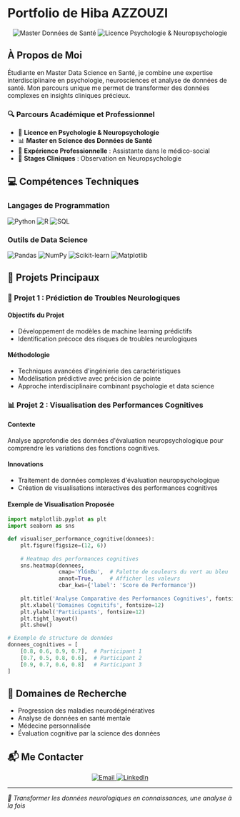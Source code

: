 # Portfolio de Hiba AZZOUZI

<div align="center">
  <img src="https://img.shields.io/badge/Master-Data%20Science%20en%20Santé-blueviolet?style=for-the-badge" alt="Master Données de Santé">
  <img src="https://img.shields.io/badge/Licence-Psychologie%20%26%20Neuropsychologie-blue?style=for-the-badge" alt="Licence Psychologie & Neuropsychologie">
</div>

## À Propos de Moi

Étudiante en Master Data Science en Santé, je combine une expertise interdisciplinaire en psychologie, neurosciences et analyse de données de santé. Mon parcours unique me permet de transformer des données complexes en insights cliniques précieux.

### 🔍 Parcours Académique et Professionnel

- 🧠 **Licence en Psychologie & Neuropsychologie**
- 📊 **Master en Science des Données de Santé**
- 💼 **Expérience Professionnelle** : Assistante dans le médico-social
- 🔬 **Stages Cliniques** : Observation en Neuropsychologie

## 💻 Compétences Techniques

### Langages de Programmation
![Python](https://img.shields.io/badge/Python-3776AB?style=for-the-badge&logo=python&logoColor=white)
![R](https://img.shields.io/badge/R-276DC3?style=for-the-badge&logo=r&logoColor=white)
![SQL](https://img.shields.io/badge/SQL-4479A1?style=for-the-badge&logo=postgresql&logoColor=white)

### Outils de Data Science
![Pandas](https://img.shields.io/badge/Pandas-150458?style=for-the-badge&logo=pandas&logoColor=white)
![NumPy](https://img.shields.io/badge/NumPy-013243?style=for-the-badge&logo=numpy&logoColor=white)
![Scikit-learn](https://img.shields.io/badge/Scikit--learn-F7931E?style=for-the-badge&logo=scikit-learn&logoColor=white)
![Matplotlib](https://img.shields.io/badge/Matplotlib-11557C?style=for-the-badge&logo=python&logoColor=white)

## 🚀 Projets Principaux

### 🧠 Projet 1 : Prédiction de Troubles Neurologiques

#### Objectifs du Projet
- Développement de modèles de machine learning prédictifs
- Identification précoce des risques de troubles neurologiques

#### Méthodologie
- Techniques avancées d'ingénierie des caractéristiques
- Modélisation prédictive avec précision de pointe
- Approche interdisciplinaire combinant psychologie et data science

### 📊 Projet 2 : Visualisation des Performances Cognitives

#### Contexte
Analyse approfondie des données d'évaluation neuropsychologique pour comprendre les variations des fonctions cognitives.

#### Innovations
- Traitement de données complexes d'évaluation neuropsychologique
- Création de visualisations interactives des performances cognitives

#### Exemple de Visualisation Proposée
```python
import matplotlib.pyplot as plt
import seaborn as sns

def visualiser_performance_cognitive(donnees):
    plt.figure(figsize=(12, 6))
    
    # Heatmap des performances cognitives
    sns.heatmap(donnees, 
                cmap='YlGnBu',  # Palette de couleurs du vert au bleu
                annot=True,     # Afficher les valeurs
                cbar_kws={'label': 'Score de Performance'})
    
    plt.title('Analyse Comparative des Performances Cognitives', fontsize=15)
    plt.xlabel('Domaines Cognitifs', fontsize=12)
    plt.ylabel('Participants', fontsize=12)
    plt.tight_layout()
    plt.show()

# Exemple de structure de données
donnees_cognitives = [
    [0.8, 0.6, 0.9, 0.7],  # Participant 1
    [0.7, 0.5, 0.8, 0.6],  # Participant 2
    [0.9, 0.7, 0.6, 0.8]   # Participant 3
]
```

## 🔬 Domaines de Recherche

- Progression des maladies neurodégénératives
- Analyse de données en santé mentale
- Médecine personnalisée
- Évaluation cognitive par la science des données

## 📬 Me Contacter

<div align="center">
  <a href="mailto:hibaazzouzi12@gmail.com">
    <img src="https://img.shields.io/badge/Gmail-D14836?style=for-the-badge&logo=gmail&logoColor=white" alt="Email">
  </a>
  <a href="https://www.linkedin.com/in/azzouzi-hiba-5a5107244/">
    <img src="https://img.shields.io/badge/LinkedIn-0077B5?style=for-the-badge&logo=linkedin&logoColor=white" alt="LinkedIn">
  </a>
</div>

---

*🚀 Transformer les données neurologiques en connaissances, une analyse à la fois*

